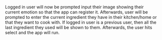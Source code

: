 Logged in user will now be prompted input their image showing their current emotion so that the app can register it. Afterwards, user will be prompted to enter the current ingredient they have in their kitchen/home or that they want to cook with. If logged in user is a previous user, then all the last ingredient they used will be shown to them. Afterwards, the user hits select and the app will run.
